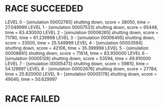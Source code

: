 # RACE SUCCEEDED

LEVEL 0 - [simulation 00002765] shutting down, score = 38050, time = 27.049999
LEVEL 1 - [simulation 00007533] shutting down, score = 65448, time = 63.430000
LEVEL 2 - [simulation 00006265] shutting down, score = 71790, time = 61.239998
LEVEL 3 - [simulation 00006495] shutting down, score = 33500, time = 25.549999
LEVEL 4 - [simulation 00003594] shutting down, score = 42106, time = 35.399998
LEVEL 5 - [simulation 00008661] shutting down, score = 71614, time = 83.930000
LEVEL 6 - [simulation 00005128] shutting down, score = 53594, time = 49.910000
LEVEL 7 - [simulation 00005473] shutting down, score = 59810, time = 54.129997
LEVEL 8 - [simulation 00002676] shutting down, score = 27784, time = 25.820000
LEVEL 9 - [simulation 00005178] shutting down, score = 49040, time = 50.629997

# RACE FAILED

